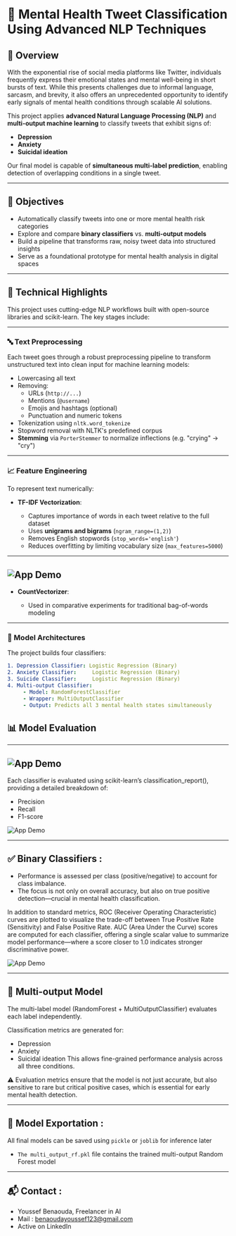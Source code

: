 # 🧠 Mental Health Tweet Classification Using Advanced NLP Techniques

## 🧩 Overview

With the exponential rise of social media platforms like Twitter, individuals frequently express their emotional states and mental well-being in short bursts of text. While this presents challenges due to informal language, sarcasm, and brevity, it also offers an unprecedented opportunity to identify early signals of mental health conditions through scalable AI solutions.

This project applies **advanced Natural Language Processing (NLP)** and **multi-output machine learning** to classify tweets that exhibit signs of:
- **Depression**
- **Anxiety**
- **Suicidal ideation**

Our final model is capable of **simultaneous multi-label prediction**, enabling detection of overlapping conditions in a single tweet.

---

## 🚀 Objectives

- Automatically classify tweets into one or more mental health risk categories
- Explore and compare **binary classifiers** vs. **multi-output models**
- Build a pipeline that transforms raw, noisy tweet data into structured insights
- Serve as a foundational prototype for mental health analysis in digital spaces

---

## 🧪 Technical Highlights
This project uses cutting-edge NLP workflows built with open-source libraries and scikit-learn. The key stages include:

---

### 🔤 Text Preprocessing

Each tweet goes through a robust preprocessing pipeline to transform unstructured text into clean input for machine learning models:

- Lowercasing all text
- Removing:
  - URLs (`http://...`)
  - Mentions (`@username`)
  - Emojis and hashtags (optional)
  - Punctuation and numeric tokens
- Tokenization using `nltk.word_tokenize`
- Stopword removal with NLTK's predefined corpus
- **Stemming** via `PorterStemmer` to normalize inflections (e.g. "crying" → "cry")

---

### 📈 Feature Engineering

To represent text numerically:

- **TF-IDF Vectorization**:
  
  - Captures importance of words in each tweet relative to the full dataset
  - Uses **unigrams and bigrams** (`ngram_range=(1,2)`)
  - Removes English stopwords (`stop_words='english'`)
  - Reduces overfitting by limiting vocabulary size (`max_features=5000`)
---
![App Demo](assets/0*56JnM18OAx1lhIQb.png)
---
- **CountVectorizer**:
  
  - Used in comparative experiments for traditional bag-of-words modeling
  
---

### 🤖 Model Architectures

The project builds four classifiers:

```yaml
1. Depression Classifier: Logistic Regression (Binary)
2. Anxiety Classifier:     Logistic Regression (Binary)
3. Suicide Classifier:     Logistic Regression (Binary)
4. Multi-output Classifier:
     - Model: RandomForestClassifier
     - Wrapper: MultiOutputClassifier
     - Output: Predicts all 3 mental health states simultaneously
```

## 📊 Model Evaluation
---
![App Demo](assets/confusion_matrix.png)
---

Each classifier is evaluated using scikit-learn’s classification_report(), providing a detailed breakdown of:
- Precision
- Recall
- F1-score

![App Demo](assets/demo1.png)

---

## ✅ Binary Classifiers :

- Performance is assessed per class (positive/negative) to account for class imbalance.
- The focus is not only on overall accuracy, but also on true positive detection—crucial in mental health classification.

In addition to standard metrics, ROC (Receiver Operating Characteristic) curves are plotted to visualize the trade-off between True Positive Rate (Sensitivity) and False Positive Rate.
AUC (Area Under the Curve) scores are computed for each classifier, offering a single scalar value to summarize model performance—where a score closer to 1.0 indicates stronger discriminative power.

![App Demo](assets/ROC_Curve.png)

---

## 🔁 Multi-output Model

The multi-label model (RandomForest + MultiOutputClassifier) evaluates each label independently.

Classification metrics are generated for:
- Depression
- Anxiety
- Suicidal ideation
This allows fine-grained performance analysis across all three conditions.

⚠️ Evaluation metrics ensure that the model is not just accurate, but also sensitive to rare but critical positive cases, which is essential for early mental health detection.

---

## 💾 Model Exportation :

All final models can be saved using `pickle` or `joblib` for inference later
- `The multi_output_rf.pkl` file contains the trained multi-output Random Forest model

---

## 📬 Contact :

- Youssef Benaouda, Freelancer in AI
- Mail : benaoudayoussef123@gmail.com
- Active on LinkedIn
